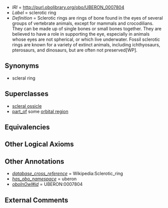  * *IRI* = http://purl.obolibrary.org/obo/UBERON_0007804
 * *Label* = sclerotic ring
 * *Definition* = Sclerotic rings are rings of bone found in the eyes of several groups of vertebrate animals, except for mammals and crocodilians. They can be made up of single bones or small bones together. They are believed to have a role in supporting the eye, especially in animals whose eyes are not spherical, or which live underwater. Fossil sclerotic rings are known for a variety of extinct animals, including ichthyosaurs, pterosaurs, and dinosaurs, but are often not preserved[WP].

## Synonyms

 * scleral ring

## Superclasses

 * [scleral ossicle](../../UBERON/90/UBERON_0010290.md)
 * [part_of](../../BFO/50/BFO_0000050.md) some [orbital region](../../UBERON/97/UBERON_0001697.md)

## Equivalencies


## Other Logical Axioms


## Other Annotations

 * *[database_cross_reference](../../ef/oboInOwl#hasDbXref.md)* = Wikipedia:Sclerotic_ring
 * *[has_obo_namespace](../../ce/oboInOwl#hasOBONamespace.md)* = uberon
 * *[oboInOwl#id](../../id/oboInOwl#id.md)* = UBERON:0007804

## External Comments

